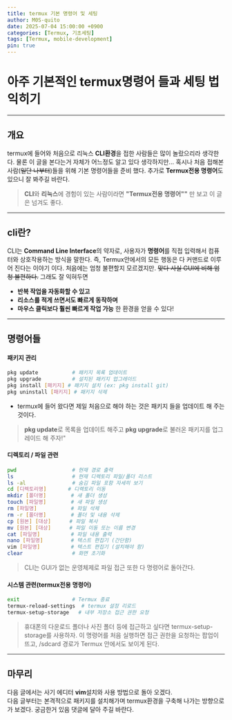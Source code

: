 ```yaml
---
title: termux 기본 명령어 및 세팅
author: M0S-quito
date: 2025-07-04 15:00:00 +0900
categories: [Termux, 기초세팅]
tags: [Termux, mobile-development]
pin: true
---
```


# 아주 기본적인 termux명령어 들과 세팅 법 익히기

---

## 개요
termux에 들어와 처음으로 리눅스 **CLI환경**을 접한 사람들은 많이 놀랐으리라 생각한다. 물론 이 글을 본다는거 자체가 어느정도 알고 있다 생각하지만... 혹시나 처음 접해본 사람(~~일단 나부터~~)들을 위해 기본 명령어들을 준비 했다. 추가로 **Termux전용 명령어**도 있으니 잘
봐주길 바란다. 
> **CLI**와 **리눅스**에 경험이 있는 사람이라면 **"Termux전용 명령어""** 만 보고 이 글은 넘겨도 좋다.

---

## cli란?
CLI는 **Command Line Interface**의 약자로, 사용자가 **명령어**를 직접 입력해서 컴퓨터와 상호작용하는 방식을 말한다. 즉, Termux안에서의 모든 행동은 다 커맨드로 이루어 진다는 이야기 이다. 처음에는 엄청 불편할지 모르겠지만. ~~맞다 사실 GUI에 비해 엄청 불편하다.~~ 그래도 잘 익혀두면 
- **반복 작업을 자동화할 수 있고**
- **리소스를 적게 쓰면서도 빠르게 동작하며**
- **마우스 클릭보다 훨씬 빠르게 작업 가능** 
한 환경을 얻을 수 있다!

---
## 명령어들

#### 패키지 관리
```bash
pkg update           # 패키지 목록 업데이트
pkg upgrade          # 설치된 패키지 업그레이드
pkg install [패키지] # 패키지 설치 (ex: pkg install git)
pkg uninstall [패키지] # 패키지 삭제
```
- termux에 들어 왔다면 제일 처음으로 해야 하는 것은 패키지 들을 업데이트 해 주는 것이다.
> **pkg update**로 목록을 업데이트 해주고 **pkg upgrade**로 불러온 패키지를 업그레이드 해 주자!"

#### 디렉토리 / 파일 관련
```bash
pwd                  # 현재 경로 출력
ls                   # 현재 디렉토리 파일/폴더 리스트
ls -al               # 숨김 파일 포함 자세히 보기
cd [디렉토리명]       # 디렉토리 이동
mkdir [폴더명]        # 새 폴더 생성
touch [파일명]        # 새 파일 생성
rm [파일명]           # 파일 삭제
rm -r [폴더명]        # 폴더 및 내용 삭제
cp [원본] [대상]      # 파일 복사
mv [원본] [대상]      # 파일 이동 또는 이름 변경
cat [파일명]          # 파일 내용 출력
nano [파일명]         # 텍스트 편집기 (간단함)
vim [파일명]          # 텍스트 편집기 (설치해야 함)
clear                # 화면 초기화
```
> CLI는 GUl가 없는 운영체제로 파일 접근 또한 다 명령어로 돌아간다.

#### 시스템 관련(termux전용 명령어)
```bash
exit                 # Termux 종료
termux-reload-settings  # termux 설정 리로드
termux-setup-storage   # 내부 저장소 접근 권한 요청
``` 
> 휴대폰의 다운로드 폴더나 사진 폴더 등에 접근하고 싶다면 termux-setup-storage를 사용하자.
이 명령어를 처음 실행하면 접근 권한을 요청하는 팝업이 뜨고, /sdcard 경로가 Termux 안에서도 보이게 된다.

---

## 마무리
다음 글에서는 사기 에디터 **vim**설치와 사용 방법으로 돌아 오겠다.<br>
다음 글부터는 본격적으로 패키지를 설치해가며 termux환경을 구축해 나가는 방향으로 가 보겠다.
궁금한거 있음 댓글에 달아 주길 바란다.